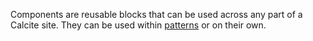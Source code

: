 Components are reusable blocks that can be used across any part of a Calcite site. They can be used within [patterns](../patterns/) or on their own.
